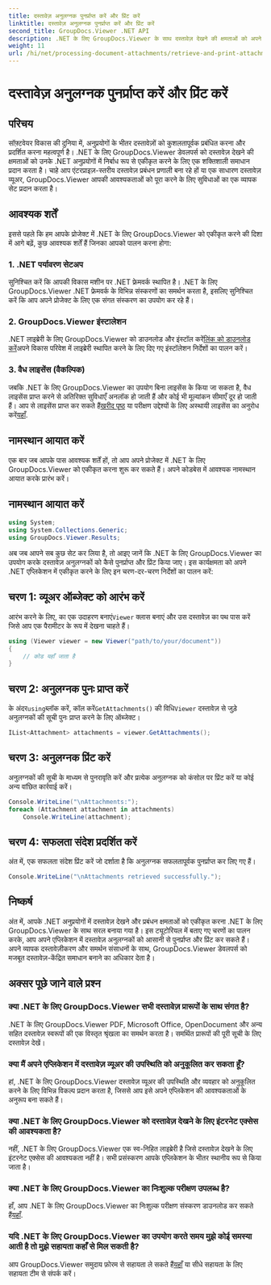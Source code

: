 ```yaml
---
title: दस्तावेज़ अनुलग्नक पुनर्प्राप्त करें और प्रिंट करें
linktitle: दस्तावेज़ अनुलग्नक पुनर्प्राप्त करें और प्रिंट करें
second_title: GroupDocs.Viewer .NET API
description: .NET के लिए GroupDocs.Viewer के साथ दस्तावेज़ देखने की क्षमताओं को अपने .NET अनुप्रयोगों में सहजता से एकीकृत करें। दस्तावेज़ अनुलग्नकों को सहजता से पुनर्प्राप्त और प्रिंट करें।
weight: 11
url: /hi/net/processing-document-attachments/retrieve-and-print-attachments/
---
```


# दस्तावेज़ अनुलग्नक पुनर्प्राप्त करें और प्रिंट करें

## परिचय
सॉफ़्टवेयर विकास की दुनिया में, अनुप्रयोगों के भीतर दस्तावेज़ों को कुशलतापूर्वक प्रबंधित करना और प्रदर्शित करना महत्वपूर्ण है। .NET के लिए GroupDocs.Viewer डेवलपर्स को दस्तावेज़ देखने की क्षमताओं को उनके .NET अनुप्रयोगों में निर्बाध रूप से एकीकृत करने के लिए एक शक्तिशाली समाधान प्रदान करता है। चाहे आप एंटरप्राइज़-स्तरीय दस्तावेज़ प्रबंधन प्रणाली बना रहे हों या एक साधारण दस्तावेज़ व्यूअर, GroupDocs.Viewer आपकी आवश्यकताओं को पूरा करने के लिए सुविधाओं का एक व्यापक सेट प्रदान करता है।
## आवश्यक शर्तें
इससे पहले कि हम आपके प्रोजेक्ट में .NET के लिए GroupDocs.Viewer को एकीकृत करने की दिशा में आगे बढ़ें, कुछ आवश्यक शर्तें हैं जिनका आपको पालन करना होगा:
### 1. .NET पर्यावरण सेटअप
सुनिश्चित करें कि आपकी विकास मशीन पर .NET फ्रेमवर्क स्थापित है। .NET के लिए GroupDocs.Viewer .NET फ्रेमवर्क के विभिन्न संस्करणों का समर्थन करता है, इसलिए सुनिश्चित करें कि आप अपने प्रोजेक्ट के लिए एक संगत संस्करण का उपयोग कर रहे हैं।
### 2. GroupDocs.Viewer इंस्टालेशन
 .NET लाइब्रेरी के लिए GroupDocs.Viewer को डाउनलोड और इंस्टॉल करें[लिंक को डाउनलोड करें](https://releases.groupdocs.com/viewer/net/)अपने विकास परिवेश में लाइब्रेरी स्थापित करने के लिए दिए गए इंस्टॉलेशन निर्देशों का पालन करें।
### 3. वैध लाइसेंस (वैकल्पिक)
 जबकि .NET के लिए GroupDocs.Viewer का उपयोग बिना लाइसेंस के किया जा सकता है, वैध लाइसेंस प्राप्त करने से अतिरिक्त सुविधाएँ अनलॉक हो जाती हैं और कोई भी मूल्यांकन सीमाएँ दूर हो जाती हैं। आप से लाइसेंस प्राप्त कर सकते हैं[खरीद पृष्ठ](https://purchase.groupdocs.com/buy) या परीक्षण उद्देश्यों के लिए अस्थायी लाइसेंस का अनुरोध करें[यहाँ](https://purchase.groupdocs.com/temporary-license/).

## नामस्थान आयात करें
एक बार जब आपके पास आवश्यक शर्तें हों, तो आप अपने प्रोजेक्ट में .NET के लिए GroupDocs.Viewer को एकीकृत करना शुरू कर सकते हैं। अपने कोडबेस में आवश्यक नामस्थान आयात करके प्रारंभ करें।
## नामस्थान आयात करें
```csharp
using System;
using System.Collections.Generic;
using GroupDocs.Viewer.Results;
```

अब जब आपने सब कुछ सेट कर लिया है, तो आइए जानें कि .NET के लिए GroupDocs.Viewer का उपयोग करके दस्तावेज़ अनुलग्नकों को कैसे पुनर्प्राप्त और प्रिंट किया जाए। इस कार्यक्षमता को अपने .NET एप्लिकेशन में एकीकृत करने के लिए इन चरण-दर-चरण निर्देशों का पालन करें:
## चरण 1: व्यूअर ऑब्जेक्ट को आरंभ करें
 आरंभ करने के लिए, का एक उदाहरण बनाएं`Viewer` क्लास बनाएं और उस दस्तावेज़ का पथ पास करें जिसे आप एक पैरामीटर के रूप में देखना चाहते हैं।
```csharp
using (Viewer viewer = new Viewer("path/to/your/document"))
{
    // कोड यहाँ जाता है
}
```
## चरण 2: अनुलग्नक पुनः प्राप्त करें
 के अंदर`using`ब्लॉक करें, कॉल करें`GetAttachments()` की विधि`Viewer` दस्तावेज़ से जुड़े अनुलग्नकों की सूची पुनः प्राप्त करने के लिए ऑब्जेक्ट।
```csharp
IList<Attachment> attachments = viewer.GetAttachments();
```
## चरण 3: अनुलग्नक प्रिंट करें
अनुलग्नकों की सूची के माध्यम से पुनरावृति करें और प्रत्येक अनुलग्नक को कंसोल पर प्रिंट करें या कोई अन्य वांछित कार्रवाई करें।
```csharp
Console.WriteLine("\nAttachments:");
foreach (Attachment attachment in attachments)
    Console.WriteLine(attachment);
```
## चरण 4: सफलता संदेश प्रदर्शित करें
अंत में, एक सफलता संदेश प्रिंट करें जो दर्शाता है कि अनुलग्नक सफलतापूर्वक पुनर्प्राप्त कर लिए गए हैं।
```csharp
Console.WriteLine("\nAttachments retrieved successfully.");
```

## निष्कर्ष
अंत में, आपके .NET अनुप्रयोगों में दस्तावेज़ देखने और प्रबंधन क्षमताओं को एकीकृत करना .NET के लिए GroupDocs.Viewer के साथ सरल बनाया गया है। इस ट्यूटोरियल में बताए गए चरणों का पालन करके, आप अपने एप्लिकेशन में दस्तावेज़ अनुलग्नकों को आसानी से पुनर्प्राप्त और प्रिंट कर सकते हैं। अपने व्यापक दस्तावेज़ीकरण और समर्थन संसाधनों के साथ, GroupDocs.Viewer डेवलपर्स को मजबूत दस्तावेज़-केंद्रित समाधान बनाने का अधिकार देता है।
## अक्सर पूछे जाने वाले प्रश्न
### क्या .NET के लिए GroupDocs.Viewer सभी दस्तावेज़ प्रारूपों के साथ संगत है?
.NET के लिए GroupDocs.Viewer PDF, Microsoft Office, OpenDocument और अन्य सहित दस्तावेज़ स्वरूपों की एक विस्तृत श्रृंखला का समर्थन करता है। समर्थित प्रारूपों की पूरी सूची के लिए दस्तावेज़ देखें।
### क्या मैं अपने एप्लिकेशन में दस्तावेज़ व्यूअर की उपस्थिति को अनुकूलित कर सकता हूँ?
हां, .NET के लिए GroupDocs.Viewer दस्तावेज़ व्यूअर की उपस्थिति और व्यवहार को अनुकूलित करने के लिए विभिन्न विकल्प प्रदान करता है, जिससे आप इसे अपने एप्लिकेशन की आवश्यकताओं के अनुरूप बना सकते हैं।
### क्या .NET के लिए GroupDocs.Viewer को दस्तावेज़ देखने के लिए इंटरनेट एक्सेस की आवश्यकता है?
नहीं, .NET के लिए GroupDocs.Viewer एक स्व-निहित लाइब्रेरी है जिसे दस्तावेज़ देखने के लिए इंटरनेट एक्सेस की आवश्यकता नहीं है। सभी प्रसंस्करण आपके एप्लिकेशन के भीतर स्थानीय रूप से किया जाता है।
### क्या .NET के लिए GroupDocs.Viewer का निःशुल्क परीक्षण उपलब्ध है?
 हाँ, आप .NET के लिए GroupDocs.Viewer का निःशुल्क परीक्षण संस्करण डाउनलोड कर सकते हैं[यहाँ](https://releases.groupdocs.com/).
### यदि .NET के लिए GroupDocs.Viewer का उपयोग करते समय मुझे कोई समस्या आती है तो मुझे सहायता कहाँ से मिल सकती है?
 आप GroupDocs.Viewer समुदाय फ़ोरम से सहायता ले सकते हैं[यहाँ](https://forum.groupdocs.com/c/viewer/9) या सीधे सहायता के लिए सहायता टीम से संपर्क करें।